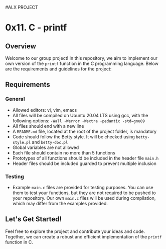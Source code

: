 #ALX PROJECT
# 0x11. C - printf

## Overview
Welcome to our group project! In this repository, we aim to implement our own version of the `printf` function in the C programming language. Below are the requirements and guidelines for the project:

## Requirements
### General
- Allowed editors: vi, vim, emacs
- All files will be compiled on Ubuntu 20.04 LTS using gcc, with the following options: `-Wall -Werror -Wextra -pedantic -std=gnu89`
- All files should end with a new line
- A `README.md` file, located at the root of the project folder, is mandatory
- Code should follow the Betty style. It will be checked using `betty-style.pl` and `betty-doc.pl`
- Global variables are not allowed
- Each file should contain no more than 5 functions
- Prototypes of all functions should be included in the header file `main.h`
- Header files should be included guarded to prevent multiple inclusion

### Testing
- Example `main.c` files are provided for testing purposes. You can use them to test your functions, but they are not required to be pushed to your repository. Our own `main.c` files will be used during compilation, which may differ from the examples provided.

## Let's Get Started!
Feel free to explore the project and contribute your ideas and code. Together, we can create a robust and efficient implementation of the `printf` function in C.
